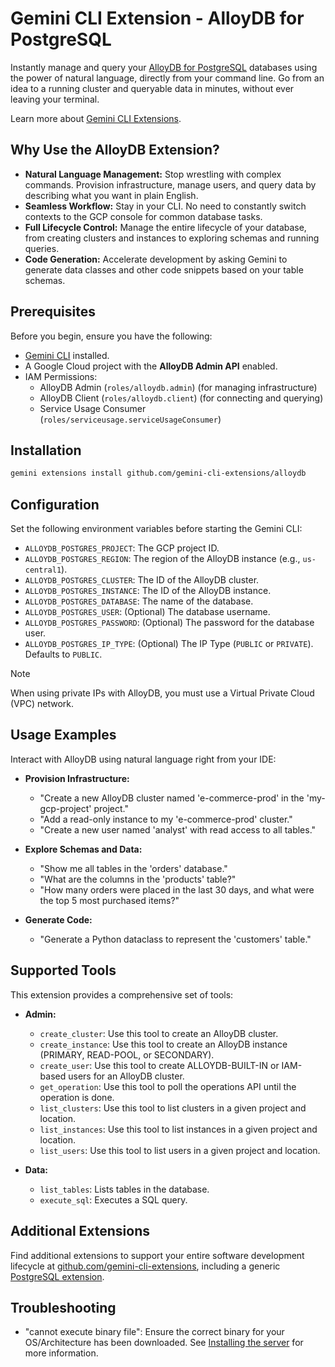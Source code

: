 # Gemini CLI Extension - AlloyDB for PostgreSQL

Instantly manage and query your [AlloyDB for PostgreSQL](https://cloud.google.com/alloydb) databases using the power of natural language, directly from your command line. Go from an idea to a running cluster and queryable data in minutes, without ever leaving your terminal.

Learn more about [Gemini CLI Extensions](https://github.com/google-gemini/gemini-cli/blob/main/docs/extension.md).

## Why Use the AlloyDB Extension?

*   **Natural Language Management:** Stop wrestling with complex commands. Provision infrastructure, manage users, and query data by describing what you want in plain English.
*   **Seamless Workflow:** Stay in your CLI. No need to constantly switch contexts to the GCP console for common database tasks.
*   **Full Lifecycle Control:** Manage the entire lifecycle of your database, from creating clusters and instances to exploring schemas and running queries.
*   **Code Generation:** Accelerate development by asking Gemini to generate data classes and other code snippets based on your table schemas.

## Prerequisites

Before you begin, ensure you have the following:

*   [Gemini CLI](https://github.com/google-gemini/gemini-cli) installed.
*   A Google Cloud project with the **AlloyDB Admin API** enabled.
*   IAM Permissions:
    *   AlloyDB Admin (`roles/alloydb.admin`) (for managing infrastructure)
    *   AlloyDB Client (`roles/alloydb.client`) (for connecting and querying)
    *   Service Usage Consumer (`roles/serviceusage.serviceUsageConsumer`)

## Installation

```bash
gemini extensions install github.com/gemini-cli-extensions/alloydb
```

## Configuration

Set the following environment variables before starting the Gemini CLI:

*   `ALLOYDB_POSTGRES_PROJECT`: The GCP project ID.
*   `ALLOYDB_POSTGRES_REGION`: The region of the AlloyDB instance (e.g., `us-central1`).
*   `ALLOYDB_POSTGRES_CLUSTER`: The ID of the AlloyDB cluster.
*   `ALLOYDB_POSTGRES_INSTANCE`: The ID of the AlloyDB instance.
*   `ALLOYDB_POSTGRES_DATABASE`: The name of the database.
*   `ALLOYDB_POSTGRES_USER`: (Optional) The database username.
*   `ALLOYDB_POSTGRES_PASSWORD`: (Optional) The password for the database user.
*   `ALLOYDB_POSTGRES_IP_TYPE`: (Optional) The IP Type (`PUBLIC` or `PRIVATE`). Defaults to `PUBLIC`.

> [!NOTE]
> When using private IPs with AlloyDB, you must use a Virtual Private Cloud (VPC) network.

## Usage Examples

Interact with AlloyDB using natural language right from your IDE:

*   **Provision Infrastructure:**
    * "Create a new AlloyDB cluster named 'e-commerce-prod' in the 'my-gcp-project' project."
    * "Add a read-only instance to my 'e-commerce-prod' cluster."
    * "Create a new user named 'analyst' with read access to all tables."

*   **Explore Schemas and Data:**
    * "Show me all tables in the 'orders' database."
    * "What are the columns in the 'products' table?"
    * "How many orders were placed in the last 30 days, and what were the top 5 most purchased items?"

*   **Generate Code:**
    * "Generate a Python dataclass to represent the 'customers' table."

## Supported Tools

This extension provides a comprehensive set of tools:

*   **Admin:**
	* `create_cluster`: Use this tool to create an AlloyDB cluster.
	* `create_instance`: Use this tool to create an AlloyDB instance (PRIMARY, READ-POOL, or SECONDARY).
	* `create_user`: Use this tool to create ALLOYDB-BUILT-IN or IAM-based users for an AlloyDB cluster.
	* `get_operation`: Use this tool to poll the operations API until the operation is done.
	* `list_clusters`: Use this tool to list clusters in a given project and location.
	* `list_instances`: Use this tool to list instances in a given project and location.
	* `list_users`: Use this tool to list users in a given project and location.

*   **Data:**
    * `list_tables`: Lists tables in the database.
    * `execute_sql`: Executes a SQL query.

## Additional Extensions

Find additional extensions to support your entire software development lifecycle at [github.com/gemini-cli-extensions](https://github.com/gemini-cli-extensions), including a generic [PostgreSQL extension](https://github.com/gemini-cli-extensions/postgres).

## Troubleshooting

* "cannot execute binary file": Ensure the correct binary for your OS/Architecture has been downloaded. See [Installing the server](https://googleapis.github.io/genai-toolbox/getting-started/introduction/#installing-the-server) for more information.